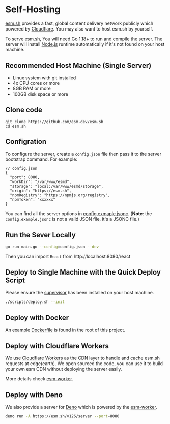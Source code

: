 # Self-Hosting

[esm.sh](https://esm.sh) provides a fast, global content delivery network
publicly which powered by [Cloudflare](https://cloudflare.com). You may also
want to host esm.sh by yourself.

To serve esm.sh, You will need [Go](https://golang.org/dl) 1.18+ to run and
compile the server. The server will install
[Node.js](https://nodejs.org/en/download/) runtime automatically if it's not
found on your host machine.

## Recommended Host Machine (Single Server)

- Linux system with git installed
- 4x CPU cores or more
- 8GB RAM or more
- 100GB disk space or more

## Clone code

```baseh
git clone https://github.com/esm-dev/esm.sh
cd esm.sh
```

## Configration

To configure the server, create a `config.json` file then pass it to the server
bootstrap command. For example:

```jsonc
// config.json
{
  "port": 8080,
  "workDir": "/var/www/esmd",
  "storage": "local:/var/www/esmd/storage",
  "origin": "https://esm.sh",
  "npmRegistry": "https://npmjs.org/registry",
  "npmToken": "xxxxxx"
}
```

You can find all the server options in
[config.exmaple.jsonc](./config.example.jsonc). (**Note**: the
`config.example.jsonc` is not a valid JSON file, it's a JSONC file.)

## Run the Sever Locally

```bash
go run main.go --config=config.json --dev
```

Then you can import `React` from http://localhost:8080/react

## Deploy to Single Machine with the Quick Deploy Script

Please ensure the [supervisor](http://supervisord.org/) has been installed on
your host machine.

```bash
./scripts/deploy.sh --init
```

## Deploy with Docker

An example [Dockerfile](./Dockerfile) is found in the root of this project.

## Deploy with Cloudflare Workers

We use [Cloudflare Workers](https://workers.cloudflare.com/) as the CDN layer to
handle and cache esm.sh requests at edge(earth). We open sourced the code, you
can use it to build your own esm CDN without deploying the server easily.

More details check [esm-worker](./packages/esm-worker/README.md).

## Deploy with Deno

We also provide a server for [Deno](https://deno.land) which is powered by the [esm-worker](./packages/esm-worker/README.md).

```bash
deno run -A https://esm.sh/v126/server --port=8080
```

